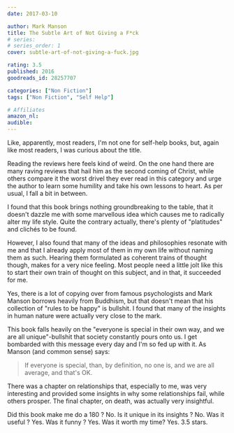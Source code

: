 ```yaml
---
date: 2017-03-10

author: Mark Manson
title: The Subtle Art of Not Giving a F*ck
# series: 
# series_order: 1
cover: subtle-art-of-not-giving-a-fuck.jpg

rating: 3.5
published: 2016
goodreads_id: 28257707

categories: ["Non Fiction"]
tags: ["Non Fiction", "Self Help"]

# Affiliates
amazon_nl: 
audible: 
---
```


Like, apparently, most readers, I'm not one for self-help books, but, again like most readers, I was curious about the title.

<!--more-->

Reading the reviews here feels kind of weird. On the one hand there are many raving reviews that hail him as the second coming of Christ, while others compare it the worst drivel they ever read in this category and urge the author to learn some humility and take his own lessons to heart. As per usual, I fall a bit in between.

I found that this book brings nothing groundbreaking to the table, that it doesn't dazzle me with some marvellous idea which causes me to radically alter my life style. Quite the contrary actually, there's plenty of "platitudes" and clichés to be found.

However, I also found that many of the ideas and philosophies resonate with me and that I already apply most of them in my own life without naming them as such. Hearing them formulated as coherent trains of thought though, makes for a very nice feeling. Most people need a little jolt like this to start their own train of thought on this subject, and in that, it succeeded for me.

Yes, there is a lot of copying over from famous psychologists and Mark Manson borrows heavily from Buddhism, but that doesn't mean that his collection of "rules to be happy" is bullshit. I found that many of the insights in human nature were actually very close to the mark.

This book falls heavily on the "everyone is special in their own way, and we are all unique"-bullshit that society constantly pours onto us. I get bombarded with this message every day and I'm so fed up with it. As Manson (and common sense) says:

> If everyone is special, than, by definition, no one is, and we are all average, and that's OK.

There was a chapter on relationships that, especially to me, was very interesting and provided some insights in why some relationships fail, while others prosper. The final chapter, on death, was actually very insightful.

Did this book make me do a 180 ? No. Is it unique in its insights ? No. Was it useful ? Yes. Was it funny ? Yes. Was it worth my time? Yes. 3.5 stars.
